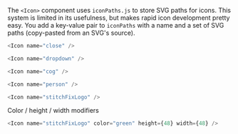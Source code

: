 The `<Icon>` component uses `iconPaths.js` to store SVG paths for icons. This system is limited in its usefulness, but makes rapid icon development pretty easy. You add a key-value pair to `iconPaths` with a name and a set of SVG paths (copy-pasted from an SVG's source).

```js
<Icon name="close" />
```

```js
<Icon name="dropdown" />
```

```js
<Icon name="cog" />
```

```js
<Icon name="person" />
```

```js
<Icon name="stitchFixLogo" />
```

Color / height / width modifiers
```js
<Icon name="stitchFixLogo" color="green" height={48} width={48} />
```
